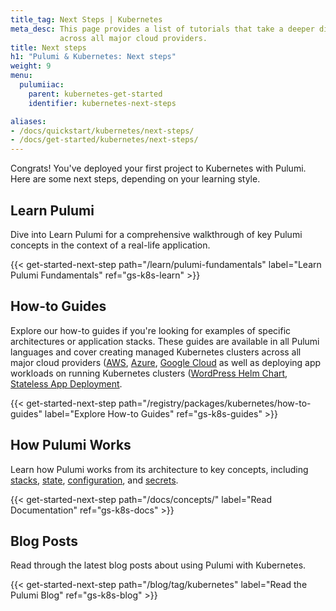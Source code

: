 ```yaml
---
title_tag: Next Steps | Kubernetes
meta_desc: This page provides a list of tutorials that take a deeper dive into Kubernetes
           across all major cloud providers.
title: Next steps
h1: "Pulumi & Kubernetes: Next steps"
weight: 9
menu:
  pulumiiac:
    parent: kubernetes-get-started
    identifier: kubernetes-next-steps

aliases:
- /docs/quickstart/kubernetes/next-steps/
- /docs/get-started/kubernetes/next-steps/
---
```


Congrats! You've deployed your first project to Kubernetes with Pulumi. Here are some next steps, depending on your learning style.

## Learn Pulumi

Dive into Learn Pulumi for a comprehensive walkthrough of key Pulumi concepts in the context of a real-life application.

{{< get-started-next-step path="/learn/pulumi-fundamentals" label="Learn Pulumi Fundamentals" ref="gs-k8s-learn" >}}

## How-to Guides

Explore our how-to guides if you're looking for examples of specific architectures or application stacks. These guides are available in all Pulumi languages and cover creating managed Kubernetes clusters across all major cloud providers ([AWS](/registry/packages/kubernetes/how-to-guides/eks/), [Azure](/registry/packages/kubernetes/how-to-guides/aks/), [Google Cloud](/registry/packages/kubernetes/how-to-guides/gke/) as well as deploying app workloads on running Kubernetes clusters ([WordPress Helm Chart](/registry/packages/kubernetes/how-to-guides/wordpress-chart/), [Stateless App Deployment](/registry/packages/kubernetes/how-to-guides/stateless-app/).

{{< get-started-next-step path="/registry/packages/kubernetes/how-to-guides" label="Explore How-to Guides" ref="gs-k8s-guides" >}}

## How Pulumi Works

Learn how Pulumi works from its architecture to key concepts, including [stacks](/docs/concepts/stack/), [state](/docs/concepts/state/), [configuration](/docs/concepts/config/), and [secrets](/docs/concepts/secrets/).

{{< get-started-next-step path="/docs/concepts/" label="Read Documentation" ref="gs-k8s-docs" >}}

## Blog Posts

Read through the latest blog posts about using Pulumi with Kubernetes.

{{< get-started-next-step path="/blog/tag/kubernetes" label="Read the Pulumi Blog" ref="gs-k8s-blog" >}}
